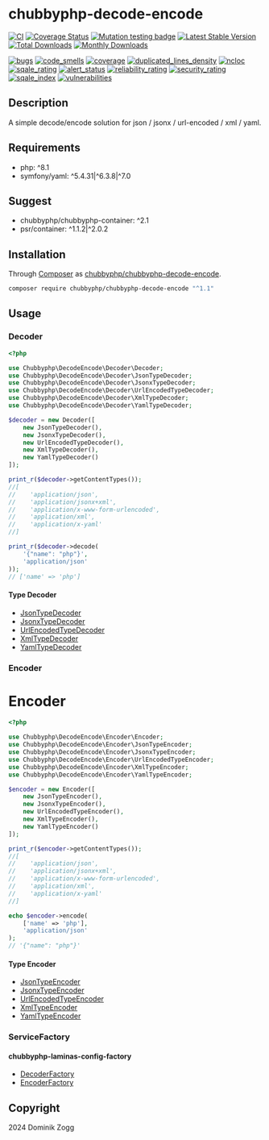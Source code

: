 # chubbyphp-decode-encode

[![CI](https://github.com/chubbyphp/chubbyphp-decode-encode/workflows/CI/badge.svg?branch=master)](https://github.com/chubbyphp/chubbyphp-decode-encode/actions?query=workflow%3ACI)
[![Coverage Status](https://coveralls.io/repos/github/chubbyphp/chubbyphp-decode-encode/badge.svg?branch=master)](https://coveralls.io/github/chubbyphp/chubbyphp-decode-encode?branch=master)
[![Mutation testing badge](https://img.shields.io/endpoint?style=flat&url=https%3A%2F%2Fbadge-api.stryker-mutator.io%2Fgithub.com%2Fchubbyphp%2Fchubbyphp-decode-encode%2Fmaster)](https://dashboard.stryker-mutator.io/reports/github.com/chubbyphp/chubbyphp-decode-encode/master)
[![Latest Stable Version](https://poser.pugx.org/chubbyphp/chubbyphp-decode-encode/v/stable.png)](https://packagist.org/packages/chubbyphp/chubbyphp-decode-encode)
[![Total Downloads](https://poser.pugx.org/chubbyphp/chubbyphp-decode-encode/downloads.png)](https://packagist.org/packages/chubbyphp/chubbyphp-decode-encode)
[![Monthly Downloads](https://poser.pugx.org/chubbyphp/chubbyphp-decode-encode/d/monthly)](https://packagist.org/packages/chubbyphp/chubbyphp-decode-encode)

[![bugs](https://sonarcloud.io/api/project_badges/measure?project=chubbyphp_chubbyphp-decode-encode&metric=bugs)](https://sonarcloud.io/dashboard?id=chubbyphp_chubbyphp-decode-encode)
[![code_smells](https://sonarcloud.io/api/project_badges/measure?project=chubbyphp_chubbyphp-decode-encode&metric=code_smells)](https://sonarcloud.io/dashboard?id=chubbyphp_chubbyphp-decode-encode)
[![coverage](https://sonarcloud.io/api/project_badges/measure?project=chubbyphp_chubbyphp-decode-encode&metric=coverage)](https://sonarcloud.io/dashboard?id=chubbyphp_chubbyphp-decode-encode)
[![duplicated_lines_density](https://sonarcloud.io/api/project_badges/measure?project=chubbyphp_chubbyphp-decode-encode&metric=duplicated_lines_density)](https://sonarcloud.io/dashboard?id=chubbyphp_chubbyphp-decode-encode)
[![ncloc](https://sonarcloud.io/api/project_badges/measure?project=chubbyphp_chubbyphp-decode-encode&metric=ncloc)](https://sonarcloud.io/dashboard?id=chubbyphp_chubbyphp-decode-encode)
[![sqale_rating](https://sonarcloud.io/api/project_badges/measure?project=chubbyphp_chubbyphp-decode-encode&metric=sqale_rating)](https://sonarcloud.io/dashboard?id=chubbyphp_chubbyphp-decode-encode)
[![alert_status](https://sonarcloud.io/api/project_badges/measure?project=chubbyphp_chubbyphp-decode-encode&metric=alert_status)](https://sonarcloud.io/dashboard?id=chubbyphp_chubbyphp-decode-encode)
[![reliability_rating](https://sonarcloud.io/api/project_badges/measure?project=chubbyphp_chubbyphp-decode-encode&metric=reliability_rating)](https://sonarcloud.io/dashboard?id=chubbyphp_chubbyphp-decode-encode)
[![security_rating](https://sonarcloud.io/api/project_badges/measure?project=chubbyphp_chubbyphp-decode-encode&metric=security_rating)](https://sonarcloud.io/dashboard?id=chubbyphp_chubbyphp-decode-encode)
[![sqale_index](https://sonarcloud.io/api/project_badges/measure?project=chubbyphp_chubbyphp-decode-encode&metric=sqale_index)](https://sonarcloud.io/dashboard?id=chubbyphp_chubbyphp-decode-encode)
[![vulnerabilities](https://sonarcloud.io/api/project_badges/measure?project=chubbyphp_chubbyphp-decode-encode&metric=vulnerabilities)](https://sonarcloud.io/dashboard?id=chubbyphp_chubbyphp-decode-encode)

## Description

A simple decode/encode solution for json / jsonx / url-encoded / xml / yaml.

## Requirements

 * php: ^8.1
 * symfony/yaml: ^5.4.31|^6.3.8|^7.0

## Suggest

 * chubbyphp/chubbyphp-container: ^2.1
 * psr/container: ^1.1.2|^2.0.2

## Installation

Through [Composer](http://getcomposer.org) as [chubbyphp/chubbyphp-decode-encode][1].

```sh
composer require chubbyphp/chubbyphp-decode-encode "^1.1"
```

## Usage

### Decoder

```php
<?php

use Chubbyphp\DecodeEncode\Decoder\Decoder;
use Chubbyphp\DecodeEncode\Decoder\JsonTypeDecoder;
use Chubbyphp\DecodeEncode\Decoder\JsonxTypeDecoder;
use Chubbyphp\DecodeEncode\Decoder\UrlEncodedTypeDecoder;
use Chubbyphp\DecodeEncode\Decoder\XmlTypeDecoder;
use Chubbyphp\DecodeEncode\Decoder\YamlTypeDecoder;

$decoder = new Decoder([
    new JsonTypeDecoder(),
    new JsonxTypeDecoder(),
    new UrlEncodedTypeDecoder(),
    new XmlTypeDecoder(),
    new YamlTypeDecoder()
]);

print_r($decoder->getContentTypes());
//[
//    'application/json',
//    'application/jsonx+xml',
//    'application/x-www-form-urlencoded',
//    'application/xml',
//    'application/x-yaml'
//]

print_r($decoder->decode(
    '{"name": "php"}',
    'application/json'
));
// ['name' => 'php']
```

#### Type Decoder

 * [JsonTypeDecoder][3]
 * [JsonxTypeDecoder][4]
 * [UrlEncodedTypeDecoder][5]
 * [XmlTypeDecoder][6]
 * [YamlTypeDecoder][7]

### Encoder

# Encoder

```php
<?php

use Chubbyphp\DecodeEncode\Encoder\Encoder;
use Chubbyphp\DecodeEncode\Encoder\JsonTypeEncoder;
use Chubbyphp\DecodeEncode\Encoder\JsonxTypeEncoder;
use Chubbyphp\DecodeEncode\Encoder\UrlEncodedTypeEncoder;
use Chubbyphp\DecodeEncode\Encoder\XmlTypeEncoder;
use Chubbyphp\DecodeEncode\Encoder\YamlTypeEncoder;

$encoder = new Encoder([
    new JsonTypeEncoder(),
    new JsonxTypeEncoder(),
    new UrlEncodedTypeEncoder(),
    new XmlTypeEncoder(),
    new YamlTypeEncoder()
]);

print_r($encoder->getContentTypes());
//[
//    'application/json',
//    'application/jsonx+xml',
//    'application/x-www-form-urlencoded',
//    'application/xml',
//    'application/x-yaml'
//]

echo $encoder->encode(
    ['name' => 'php'],
    'application/json'
);
// '{"name": "php"}'
```

#### Type Encoder

 * [JsonTypeEncoder][11]
 * [JsonxTypeEncoder][12]
 * [UrlEncodedTypeEncoder][13]
 * [XmlTypeEncoder][14]
 * [YamlTypeEncoder][15]

### ServiceFactory

#### chubbyphp-laminas-config-factory

 * [DecoderFactory][20]
 * [EncoderFactory][21]

## Copyright

2024 Dominik Zogg


[1]: https://packagist.org/packages/chubbyphp/chubbyphp-decode-encode

[3]: doc/Decoder/JsonTypeDecoder.md
[4]: doc/Decoder/JsonxTypeDecoder.md
[5]: doc/Decoder/UrlEncodedTypeDecoder.md
[6]: doc/Decoder/XmlTypeDecoder.md
[7]: doc/Decoder/YamlTypeDecoder.md

[11]: doc/Encoder/JsonTypeEncoder.md
[12]: doc/Encoder/JsonxTypeEncoder.md
[13]: doc/Encoder/UrlEncodedTypeEncoder.md
[14]: doc/Encoder/XmlTypeEncoder.md
[15]: doc/Encoder/YamlTypeEncoder.md

[20]: doc/ServiceFactory/DecoderFactory.md
[21]: doc/ServiceFactory/EncoderFactory.md
